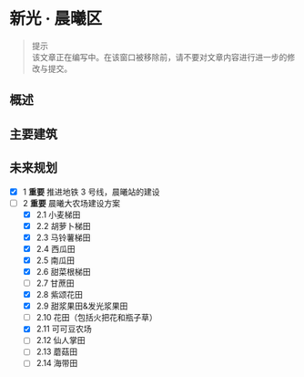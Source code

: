 # 新光 · 晨曦区

> 提示  
  该文章正在编写中。在该窗口被移除前，请不要对文章内容进行进一步的修改与提交。

## 概述

## 主要建筑

## 未来规划

- [x] 1 **重要** 推进地铁 3 号线，晨曦站的建设
- [ ] 2 **重要** 晨曦大农场建设方案
  - [x] 2.1 小麦梯田
  - [x] 2.2 胡萝卜梯田
  - [x] 2.3 马铃薯梯田
  - [x] 2.4 西瓜田
  - [x] 2.5 南瓜田
  - [x] 2.6 甜菜根梯田
  - [ ] 2.7 甘蔗田
  - [x] 2.8 紫颂花田
  - [x] 2.9 甜浆果田&发光浆果田
  - [ ] 2.10 花田（包括火把花和瓶子草）
  - [x] 2.11 可可豆农场
  - [ ] 2.12 仙人掌田
  - [ ] 2.13 蘑菇田
  - [ ] 2.14 海带田
